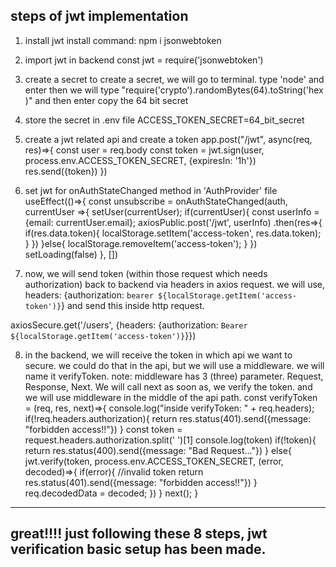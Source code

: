steps of jwt implementation
---------------------------
1. install jwt
    install command: npm i jsonwebtoken

2. import jwt in backend
    const jwt = require('jsonwebtoken')

3. create a secret
    to create a secret, we will go to terminal. type 'node' and enter
    then we will type "require('crypto').randomBytes(64).toString('hex )" and then enter
    copy the 64 bit secret

4. store the secret in .env file
    ACCESS_TOKEN_SECRET=64_bit_secret

5. create a jwt related api and create a token
    app.post("/jwt", async(req, res)=>{
      const user = req.body
      const token = jwt.sign(user, process.env.ACCESS_TOKEN_SECRET, {expiresIn: '1h'})
      res.send({token})
    }) 

6. set jwt for onAuthStateChanged method in 'AuthProvider' file
  useEffect(()=>{
    const unsubscribe = onAuthStateChanged(auth, currentUser =>{
      setUser(currentUser);
      if(currentUser){
        const userInfo = {email: currentUser.email};
        axiosPublic.post('/jwt', userInfo)
        .then(res=>{
          if(res.data.token){
            localStorage.setItem('access-token', res.data.token);
          }
        })
      }else{
        localStorage.removeItem('access-token');
      }
    })
    setLoading(false)
  }, [])

7. now, we will send token (within those request which needs authorization) back to backend via headers in axios request. we will use, headers: {authorization: `bearer ${localStorage.getItem('access-token')}`} and send this inside http request.

  axiosSecure.get('/users', {headers: {authorization: `Bearer ${localStorage.getItem('access-token')}`}})

8. in the backend, we will receive the token in which api we want to secure. we could do that in the api, but we will use a middleware. we will name it verifyToken.
note: middleware has 3 (three) parameter. Request,  Response, Next. We will call next as soon as, we verify the token. and we will use middleware in the middle of the api path.
  const verifyToken = (req, res, next)=>{
    console.log("inside verifyToken: " + req.headers);
    if(!req.headers.authorization){
      return res.status(401).send({message: "forbidden access!!"})
    }
    const token = request.headers.authorization.split(' ')[1]
    console.log(token)
    if(!token){
      return res.status(400).send({message: "Bad Request..."})
    }
    else{
      jwt.verify(token, process.env.ACCESS_TOKEN_SECRET, (error, decoded)=>{
        if(error){
          //invalid token
          return res.status(401).send({message: "forbidden access!!"})
        }
        req.decodedData = decoded;
      })
    }
    next();
  }
------------------------------------------------------------------------------------
great!!!! just following these 8 steps, jwt verification basic setup has been made.
------------------------------------------------------------------------------------